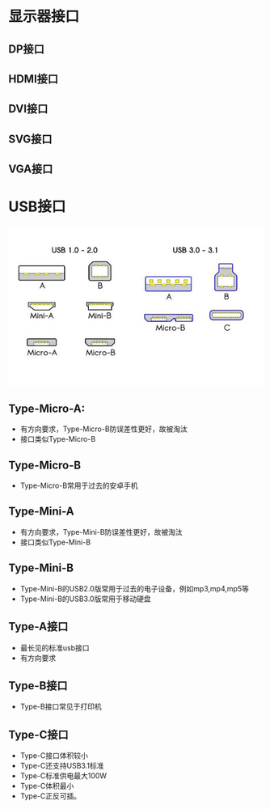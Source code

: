 # 显示器接口

## DP接口

## HDMI接口

## DVI接口

## SVG接口

## VGA接口

# USB接口

![](硬件-常见接口-USB接口.jpg)

## Type-Micro-A:

* 有方向要求，Type-Micro-B防误差性更好，故被淘汰
* 接口类似Type-Micro-B

## Type-Micro-B

* Type-Micro-B常用于过去的安卓手机

## Type-Mini-A

* 有方向要求，Type-Mini-B防误差性更好，故被淘汰
* 接口类似Type-Mini-B

## Type-Mini-B

* Type-Mini-B的USB2.0版常用于过去的电子设备，例如mp3,mp4,mp5等
* Type-Mini-B的USB3.0版常用于移动硬盘

## Type-A接口

* 最长见的标准usb接口
* 有方向要求

## Type-B接口

* Type-B接口常见于打印机

## Type-C接口

* Type-C接口体积较小
* Type-C还支持USB3.1标准
* Type-C标准供电最大100W
* Type-C体积最小
* Type-C正反可插。